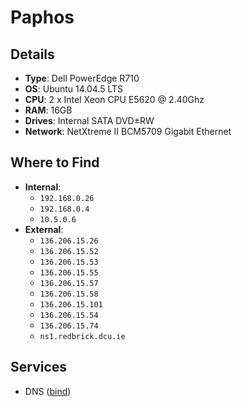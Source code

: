 # Paphos

## Details

- **Type**: Dell PowerEdge R710
- **OS**: Ubuntu 14.04.5 LTS
- **CPU**: 2 x Intel Xeon CPU E5620 @ 2.40Ghz
- **RAM**: 16GB
- **Drives**: Internal SATA DVD±RW
- **Network**: NetXtreme II BCM5709 Gigabit Ethernet

## Where to Find

- **Internal**:
	- `192.168.0.26`
	- `192.168.0.4`
	- `10.5.0.6`
- **External**:
	- `136.206.15.26`
	- `136.206.15.52`
	- `136.206.15.53`
	- `136.206.15.55`
	- `136.206.15.57`
	- `136.206.15.58`
	- `136.206.15.101`
	- `136.206.15.54`
	- `136.206.15.74`
	- `ns1.redbrick.dcu.ie`

## Services

- DNS ([bind](../services/bind.md))
